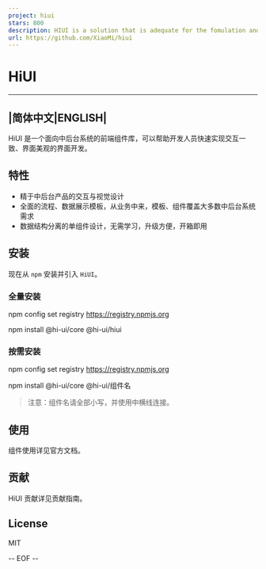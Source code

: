 ```yaml
---
project: hiui
stars: 800
description: HIUI is a solution that is adequate for the fomulation and implementation of interaction and UI design standard for front, middle and backend.
url: https://github.com/XiaoMi/hiui
---
```


HiUI
====

* * *

|简体中文|ENGLISH|
--------------

HiUI 是一个面向中后台系统的前端组件库，可以帮助开发人员快速实现交互一致、界面美观的界面开发。

特性
--

-   精于中后台产品的交互与视觉设计
-   全面的流程、数据展示模板，从业务中来，模板、组件覆盖大多数中后台系统需求
-   数据结构分离的单组件设计，无需学习，升级方便，开箱即用

安装
--

现在从 `npm` 安装并引入 `HiUI`。

### 全量安装

npm config set registry https://registry.npmjs.org

npm install @hi-ui/core @hi-ui/hiui

### 按需安装

npm config set registry https://registry.npmjs.org

npm install @hi-ui/core @hi-ui/组件名

> 注意：组件名请全部小写，并使用中横线连接。

使用
--

组件使用详见官方文档。

贡献
--

HiUI 贡献详见贡献指南。

License
-------

MIT

\-- EOF --
